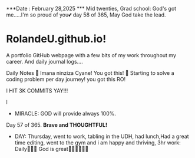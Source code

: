 ***Date : February 28,2025 *** Mid twenties, Grad school: God's got me.....I'm so proud of you💕 day 58 of 365, May God take the lead.
# RolandeU.github.io!

A portfolio GitHub webpage with a few bits of my work throughout my career. And daily journal logs....


Daily Notes
💚 Imana ninziza Cyane! You got this!
💚 Starting to solve a coding problem per day journey! you got this RO!

I HIT 3K COMMITS YAY!!!

l
- MIRACLE: GOD will provide always 100%.

Day 57 of 365. **Brave and THOUGHTFUL!** 
- DAY: Thursday, went to work, tabling in the UDH, had lunch,Had a great time editing, went to the gym and i am happy and thriving,
3hr work: Daily💚💚💚
God is great💚💚💚💚💚💚
